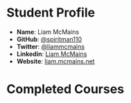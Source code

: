 # Student Profile

- **Name**: Liam McMains	
- **GitHub**: [@spiritman110](https://github.com/spiritman110)
- **Twitter**: [@liammcmains](https://twitter.com/LiamMcMains)
- **Linkedin**: [Liam McMains](https://www.linkedin.com/in/liammcmains)
- **Website**: [liam.mcmains.net](liam.mcmains.net)

# Completed Courses
